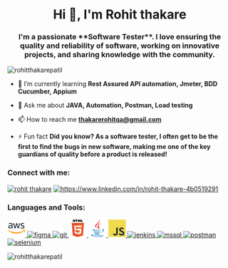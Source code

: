 <h1 align="center">Hi 👋, I'm Rohit thakare</h1>
<h3 align="center">I'm a passionate **Software Tester**. I love ensuring the quality and reliability of software, working on innovative projects, and sharing knowledge with the community.</h3>

<p align="left"> <img src="https://komarev.com/ghpvc/?username=rohitthakarepatil&label=Profile%20views&color=0e75b6&style=flat" alt="rohitthakarepatil" /> </p>

- 🌱 I’m currently learning **Rest Assured API automation, Jmeter, BDD Cucumber, Appium**

- 💬 Ask me about **JAVA, Automation, Postman, Load testing**

- 📫 How to reach me **thakarerohitqa@gmail.com**

- ⚡ Fun fact **Did you know? As a software tester, I often get to be the first to find the bugs in new software, making me one of the key guardians of quality before a product is released!**

<h3 align="left">Connect with me:</h3>
<p align="left">
<a href="https://twitter.com/rohit thakare" target="blank"><img align="center" src="https://raw.githubusercontent.com/rahuldkjain/github-profile-readme-generator/master/src/images/icons/Social/twitter.svg" alt="rohit thakare" height="30" width="40" /></a>
<a href="https://linkedin.com/in/https://www.linkedin.com/in/rohit-thakare-4b0519291" target="blank"><img align="center" src="https://raw.githubusercontent.com/rahuldkjain/github-profile-readme-generator/master/src/images/icons/Social/linked-in-alt.svg" alt="https://www.linkedin.com/in/rohit-thakare-4b0519291" height="30" width="40" /></a>
</p>

<h3 align="left">Languages and Tools:</h3>
<p align="left"> <a href="https://aws.amazon.com" target="_blank" rel="noreferrer"> <img src="https://raw.githubusercontent.com/devicons/devicon/master/icons/amazonwebservices/amazonwebservices-original-wordmark.svg" alt="aws" width="40" height="40"/> </a> <a href="https://www.figma.com/" target="_blank" rel="noreferrer"> <img src="https://www.vectorlogo.zone/logos/figma/figma-icon.svg" alt="figma" width="40" height="40"/> </a> <a href="https://git-scm.com/" target="_blank" rel="noreferrer"> <img src="https://www.vectorlogo.zone/logos/git-scm/git-scm-icon.svg" alt="git" width="40" height="40"/> </a> <a href="https://www.w3.org/html/" target="_blank" rel="noreferrer"> <img src="https://raw.githubusercontent.com/devicons/devicon/master/icons/html5/html5-original-wordmark.svg" alt="html5" width="40" height="40"/> </a> <a href="https://www.java.com" target="_blank" rel="noreferrer"> <img src="https://raw.githubusercontent.com/devicons/devicon/master/icons/java/java-original.svg" alt="java" width="40" height="40"/> </a> <a href="https://developer.mozilla.org/en-US/docs/Web/JavaScript" target="_blank" rel="noreferrer"> <img src="https://raw.githubusercontent.com/devicons/devicon/master/icons/javascript/javascript-original.svg" alt="javascript" width="40" height="40"/> </a> <a href="https://www.jenkins.io" target="_blank" rel="noreferrer"> <img src="https://www.vectorlogo.zone/logos/jenkins/jenkins-icon.svg" alt="jenkins" width="40" height="40"/> </a> <a href="https://www.microsoft.com/en-us/sql-server" target="_blank" rel="noreferrer"> <img src="https://www.svgrepo.com/show/303229/microsoft-sql-server-logo.svg" alt="mssql" width="40" height="40"/> </a> <a href="https://postman.com" target="_blank" rel="noreferrer"> <img src="https://www.vectorlogo.zone/logos/getpostman/getpostman-icon.svg" alt="postman" width="40" height="40"/> </a> <a href="https://www.selenium.dev" target="_blank" rel="noreferrer"> <img src="https://raw.githubusercontent.com/detain/svg-logos/780f25886640cef088af994181646db2f6b1a3f8/svg/selenium-logo.svg" alt="selenium" width="40" height="40"/> </a> </p>

<p><img align="center" src="https://github-readme-stats.vercel.app/api/top-langs?username=rohitthakarepatil&show_icons=true&locale=en&layout=compact" alt="rohitthakarepatil" /></p>
